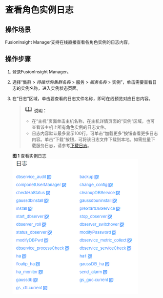 # 查看角色实例日志<a name="admin_guide_000197"></a>

## 操作场景<a name="zh-cn_topic_0263899627_section779517354814"></a>

FusionInsight Manager支持在线直接查看各角色实例的日志内容，

## 操作步骤<a name="zh-cn_topic_0263899627_section75062874817"></a>

1.  登录FusionInsight Manager。
2.  选择“集群 \>  _待操作的集群名称_  \> 服务 \>  _服务名称_  \> 实例”，单击需要查看日志的实例名称，进入实例状态页面。
3.  在“日志”区域，单击要查看的日志文件名称，即可在线预览对应日志内容。

    >![](public_sys-resources/icon-note.gif) **说明：** 
    >-   在“主机”页面单击主机名称，在主机详情页面的“实例”区域，也可查看该主机上所有角色实例的日志文件。
    >-   日志内容默认最多显示100行，可单击“加载更多”按钮查看更多日志内容。单击“下载”按钮，可将该日志文件下载到本地。如需批量下载服务日志，请参考[下载日志](下载日志.md#admin_guide_000075)。

    **图 1**  查看实例日志<a name="zh-cn_topic_0263899627_fig04641397215"></a>  
    ![](figures/查看实例日志.png "查看实例日志")


